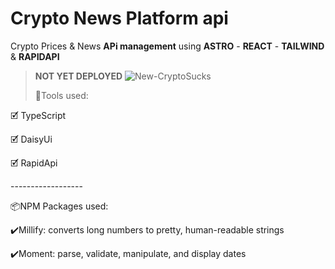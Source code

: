 # Crypto News Platform api
Crypto Prices & News **APi management** using **ASTRO** - **REACT** - **TAILWIND** & **RAPIDAPI** 
> **NOT YET DEPLOYED**
> ![New-CryptoSucks](https://github.com/VicThorMetaNode/Astro-CryptoSucks/assets/98230162/bc0e1a43-e0ef-40ba-8afa-10d0c41f07b0)
> <p>🧰Tools used:</p>
<p>🗹 TypeScript</p>
<p>🗹 DaisyUi</p>
<p>🗹 RapidApi</p>
<p>------------------</p>
<p>📦NPM Packages used:</p>
<p>✔️Millify: converts long numbers to pretty, human-readable strings</p>
<p>✔️Moment: parse, validate, manipulate, and display dates</p>
